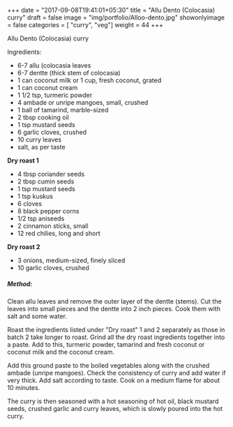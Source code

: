 +++
date = "2017-09-08T19:41:01+05:30"
title = "Allu Dento (Colocasia) curry"
draft = false
image = "img/portfolio/Alloo-dento.jpg"
showonlyimage = false
categories = [ "curry", "veg"] 
weight = 44
+++


Allu Dento (Colocasia) curry
<!--more-->


Ingredients:

  - 6-7 allu (colocasia leaves
  - 6-7 dentte (thick stem of colocasia)
  - 1 can coconut milk or 1 cup, fresh coconut, grated
  - 1 can coconut cream
  - 1 1/2 tsp, turmeric powder
  - 4 ambade or unripe mangoes, small,
    crushed
  - 1 ball of tamarind, marble-sized
  - 2 tbsp cooking oil
  - 1 tsp mustard seeds
  - 6 garlic cloves, crushed
  - 10 curry leaves
  - salt, as per taste

**Dry roast 1**

  - 4 tbsp coriander seeds
  - 2 tbsp cumin seeds
  - 1 tsp mustard seeds
  - 1 tsp kuskus
  - 6 cloves
  - 8 black pepper corns
  - 1/2 tsp aniseeds
  - 2 cinnamon sticks, small
  - 12 red chilies, long and short

**Dry roast 2**

  - 3 onions, medium-sized, finely sliced
  - 10 garlic cloves, crushed

##### Method:

Clean allu leaves and remove the outer layer of the dentte (stems). Cut
the leaves into small pieces and the dentte into 2 inch pieces. Cook
them with salt and some water.

Roast the ingredients listed under "Dry roast" 1 and 2 separately as
those in batch 2 take longer to roast. Grind all the dry roast
ingredients together into a paste. Add to this, turmeric powder,
tamarind and fresh coconut or coconut milk and the coconut cream.

Add this ground paste to the boiled vegetables along with the crushed
ambade (unripe mangoes). Check the consistency of curry and add water if
very thick. Add salt according to taste. Cook on a medium flame for
about 10 minutes.

The curry is then seasoned with a hot seasoning of hot oil, black
mustard seeds, crushed garlic and curry leaves, which is slowly poured
into the hot curry.

